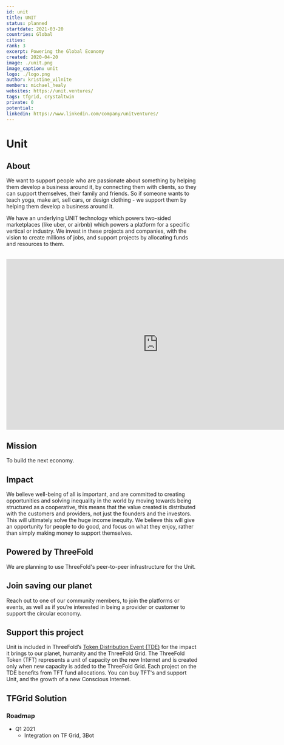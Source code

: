 ```yaml
---
id: unit
title: UNIT
status: planned
startdate: 2021-03-20
countries: Global
cities: 
rank: 3
excerpt: Powering the Global Economy
created: 2020-04-20
image: ./unit.png
image_caption: unit
logo: ./logo.png
author: kristine_vilnite
members: michael_healy
websites: https://unit.ventures/
tags: tfgrid, crystaltwin
private: 0
potential:
linkedin: https://www.linkedin.com/company/unitventures/
---
```



# Unit

## About

We want to support people who are passionate about something by helping them develop a business around it, by connecting them with clients, so they can support themselves, their family and friends.  So if someone wants to teach yoga, make art, sell cars, or design clothing - we support them by helping them develop a business around it. 

We have an underlying UNIT technology which powers two-sided marketplaces (like uber, or airbnb) which powers a platform for a specific vertical or industry. We invest in these projects and companies, with the vision to create millions of jobs, and support projects by allocating funds and resources to them.

<BR>

<iframe src="https://player.vimeo.com/video/438885099" width="800" height="450" frameborder="0" allow="autoplay; fullscreen" allowfullscreen></iframe>

<BR>


## Mission

To build the next economy.

## Impact

We believe well-being of all is important, and are committed to creating opportunities and solving inequality in the world by moving towards being structured as a cooperative, this means that the value created is distributed with the customers and providers, not just the founders and the investors. This will ultimately solve the huge income inequity. We believe  this will give an opportunity for people to do good, and focus on what they enjoy, rather than simply making money to support themselves.

## Powered by ThreeFold

We are planning to use ThreeFold's peer-to-peer infrastructure for the Unit.

 
## Join saving our planet
 
Reach out to one of our community members, to join the platforms or events, as well as if you’re interested in being a provider or customer to support the circular economy.

## Support this project
Unit is included in ThreeFold’s [Token Distribution Event (TDE)](https://wiki.threefold.io/#/tdeoverview)</a> for the impact it brings to our planet, humanity and the ThreeFold Grid.
The ThreeFold Token (TFT) represents a unit of capacity on the new Internet and is created only when new capacity is added to the ThreeFold Grid.
Each project on the TDE benefits from TFT fund allocations. You can buy TFT's and support Unit, and the growth of a new Conscious Internet.

## TFGrid Solution

### Roadmap

- Q1 2021
  - Integration on TF Grid, 3Bot

